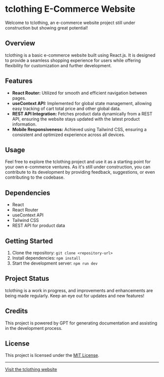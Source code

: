 # tclothing E-Commerce Website

Welcome to tclothing, an e-commerce website project still under construction but showing great potential!

## Overview

tclothing is a basic e-commerce website built using React.js. It is designed to provide a seamless shopping experience for users while offering flexibility for customization and further development.

## Features

- **React Router:** Utilized for smooth and efficient navigation between pages.
- **useContext API:** Implemented for global state management, allowing easy tracking of cart total price and other global data.
- **REST API Integration:** Fetches product data dynamically from a REST API, ensuring the website stays updated with the latest product information.
- **Mobile Responsiveness:** Achieved using Tailwind CSS, ensuring a consistent and optimized experience across all devices.

## Usage

Feel free to explore the tclothing project and use it as a starting point for your own e-commerce ventures. As it's still under construction, you can contribute to its development by providing feedback, suggestions, or even contributing to the codebase.

## Dependencies

- React
- React Router
- useContext API
- Tailwind CSS
- REST API for product data

## Getting Started

1. Clone the repository: `git clone <repository-url>`
2. Install dependencies: `npm install`
3. Start the development server: `npm run dev`

## Project Status

tclothing is a work in progress, and improvements and enhancements are being made regularly. Keep an eye out for updates and new features!

## Credits

This project is powered by GPT for generating documentation and assisting in the development process.

## License

This project is licensed under the [MIT License](LICENSE).

---

[Visit the tclothing website](https://basic-e-commerce-web.vercel.app/)
